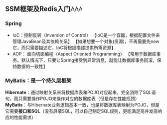 
## SSM框架及Redis入门🎶🎶🎶

### Spring

 

 - IoC：控制反转（Inversion of Control）
 【IoC是一个容器，根据配置文件来管理JavaBean及其依赖关系】
 【如果想要一个对象(资源)，不再需要先new它，而只需要描述它，IoC将根据描述提供所需资源】
 - AOP： 面向切面编程（Aspect Oriented Programming）
 【常用于数据库事务。默认情况下，只要让Spring接受到异常消息，就能让数据库事务回滚，保持数据的一致性】


### MyBatis：是一个持久层框架
**Hibernate**：通过映射关系来将数据库表和POJO对应起来，完全消除了SQL语句，而只需要操作POJO来操作对应的数据库表（但是存在性能瓶颈）
**MyBatis**：与Hibernate业务逻辑基本一致，也是将数据库表映射为POJO，但是它需要**接口和SQL**（没有屏蔽SQL，可以自己制定SQL规则，更能满足高并发高响应的性能需求）
<!--stackedit_data:
eyJoaXN0b3J5IjpbNTE0OTg4NTAxLDE1NzYwNzg0NDUsMzAyOT
QwNjYzXX0=
-->